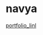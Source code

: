 # navya
[portfolio_linl](https://www.linkedin.com/posts/thota-navya-sai-6801a9288_bharatinternship-webdevelopment-internship-activity-7161206480648474624-G64H?utm_source=share&utm_medium=member_desktop)
